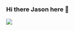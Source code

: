 ### Hi there Jason here 👋

<!--
**TheRealJd3/TheRealJD3** is a ✨ _special_ ✨ repository because its `README.md` (this file) appears on your GitHub profile.

Here are some ideas to get you started:

* 🌱 I’m currently learning C++...
* 👯 I’m looking to collaborate on Machine Learning projects
* 📫 How to reach me: jasonshawndsouza@gmail.com
-->
<img src='https://github-readme-stats.vercel.app/api?username=TheRealJD3&&show_icons=true&title_color=ffffff&icon_color=bb2acf&text_color=daf7dc&bg_color=151515'>
